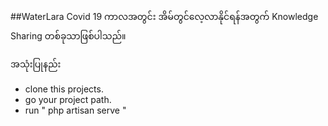 ##WaterLara
Covid 19 ကာလအတွင်း အိမ်တွင်လေ့လာနိုင်ရန်အတွက် Knowledge Sharing တစ်ခုသာဖြစ်ပါသည်။

အသုံးပြုနည်း

- clone this projects.
- go your project path.
- run " php artisan serve "